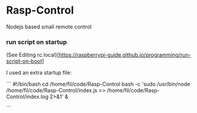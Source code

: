 # Rasp-Control
Nodejs based small remote control

### run script on startup

(See Editing rc.local)[https://raspberrypi-guide.github.io/programming/run-script-on-boot]

I used an extra startup file:

´´´
#!/bin/bash
cd /home/fil/code/Rasp-Control
bash -c 'sudo /usr/bin/node /home/fil/code/Rasp-Control/index.js >> /home/fil/code/Rasp-Control/index.log 2>&1' &

´´´
